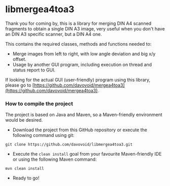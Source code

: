 # libmergea4toa3

Thank you for coming by, this is a library for merging DIN A4 scanned fragments to obtain a single DIN A3 image, very useful when you don't have an DIN A3 specific scanner, but a DIN A4 one.

This contains the required classes, methods and functions needed to:

 * Merge images from left to right, with low angle deviation and big x/y offset.
 * Usage by another GUI program, including execution on thread and status report to GUI.
 
If looking for the actual GUI (user-friendly) program using this library, please go to [https://github.com/davovoid/mergea4toa3](https://github.com/davovoid/mergea4toa3).

### How to compile the project

The project is based on Java and Maven, so a Maven-friendly environment would be desired.

* Download the project from this GitHub repository or execute the following command using git:

```
git clone https://github.com/davovoid/libmergea4toa3.git
```

* Execute the `clean install` goal from your favourite Maven-friendly IDE or using the following Maven command:

```
mvn clean install
```

* Ready to go!